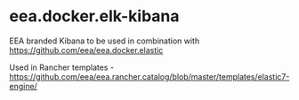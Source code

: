 # eea.docker.elk-kibana

EEA branded Kibana to be used in combination with https://github.com/eea/eea.docker.elastic

Used in Rancher templates - https://github.com/eea/eea.rancher.catalog/blob/master/templates/elastic7-engine/
